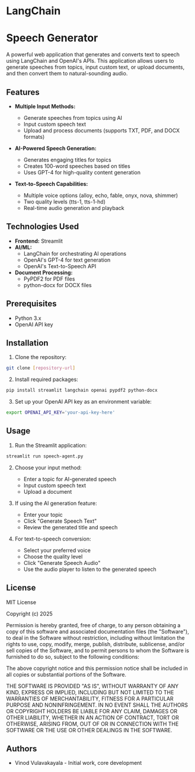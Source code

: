 # LangChain

# Speech Generator

A powerful web application that generates and converts text to speech using LangChain and OpenAI's APIs. This application allows users to generate speeches from topics, input custom text, or upload documents, and then convert them to natural-sounding audio.

## Features

- **Multiple Input Methods:**
  - Generate speeches from topics using AI
  - Input custom speech text
  - Upload and process documents (supports TXT, PDF, and DOCX formats)

- **AI-Powered Speech Generation:**
  - Generates engaging titles for topics
  - Creates 100-word speeches based on titles
  - Uses GPT-4 for high-quality content generation

- **Text-to-Speech Capabilities:**
  - Multiple voice options (alloy, echo, fable, onyx, nova, shimmer)
  - Two quality levels (tts-1, tts-1-hd)
  - Real-time audio generation and playback

## Technologies Used

- **Frontend:** Streamlit
- **AI/ML:**
  - LangChain for orchestrating AI operations
  - OpenAI's GPT-4 for text generation
  - OpenAI's Text-to-Speech API
- **Document Processing:**
  - PyPDF2 for PDF files
  - python-docx for DOCX files

## Prerequisites

- Python 3.x
- OpenAI API key

## Installation

1. Clone the repository:
```bash
git clone [repository-url]
```

2. Install required packages:
```bash
pip install streamlit langchain openai pypdf2 python-docx
```

3. Set up your OpenAI API key as an environment variable:
```bash
export OPENAI_API_KEY='your-api-key-here'
```

## Usage

1. Run the Streamlit application:
```bash
streamlit run speech-agent.py
```

2. Choose your input method:
   - Enter a topic for AI-generated speech
   - Input custom speech text
   - Upload a document

3. If using the AI generation feature:
   - Enter your topic
   - Click "Generate Speech Text"
   - Review the generated title and speech

4. For text-to-speech conversion:
   - Select your preferred voice
   - Choose the quality level
   - Click "Generate Speech Audio"
   - Use the audio player to listen to the generated speech

## License
MIT License

Copyright (c) 2025

Permission is hereby granted, free of charge, to any person obtaining a copy
of this software and associated documentation files (the "Software"), to deal
in the Software without restriction, including without limitation the rights
to use, copy, modify, merge, publish, distribute, sublicense, and/or sell
copies of the Software, and to permit persons to whom the Software is
furnished to do so, subject to the following conditions:

The above copyright notice and this permission notice shall be included in all
copies or substantial portions of the Software.

THE SOFTWARE IS PROVIDED "AS IS", WITHOUT WARRANTY OF ANY KIND, EXPRESS OR
IMPLIED, INCLUDING BUT NOT LIMITED TO THE WARRANTIES OF MERCHANTABILITY,
FITNESS FOR A PARTICULAR PURPOSE AND NONINFRINGEMENT. IN NO EVENT SHALL THE
AUTHORS OR COPYRIGHT HOLDERS BE LIABLE FOR ANY CLAIM, DAMAGES OR OTHER
LIABILITY, WHETHER IN AN ACTION OF CONTRACT, TORT OR OTHERWISE, ARISING FROM,
OUT OF OR IN CONNECTION WITH THE SOFTWARE OR THE USE OR OTHER DEALINGS IN THE
SOFTWARE.


## Authors
- Vinod Vulavakayala - Initial work, core development

